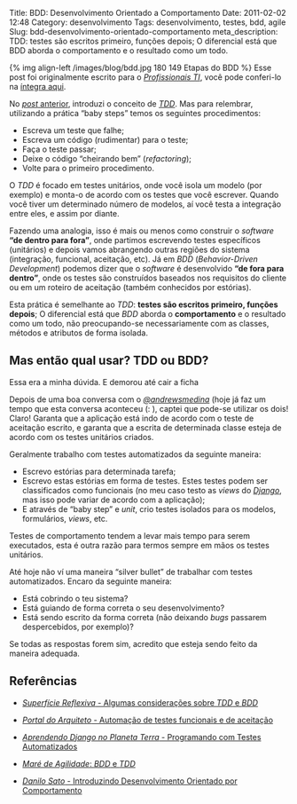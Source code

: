 Title: BDD: Desenvolvimento Orientado a Comportamento
Date: 2011-02-02 12:48
Category: desenvolvimento
Tags: desenvolvimento, testes, bdd, agile
Slug: bdd-desenvolvimento-orientado-comportamento
meta_description: TDD: testes são escritos primeiro, funções depois; O diferencial está que BDD aborda o comportamento e o resultado como um todo.


{% img align-left /images/blog/bdd.jpg 180 149 Etapas do BDD %}
Esse post foi originalmente escrito para o [*Profissionais TI*][], você
pode conferi-lo na [íntegra aqui][].

No [*post* anterior][], introduzi o conceito de [*TDD*][]. Mas para
relembrar, utilizando a prática “baby steps” temos os seguintes
procedimentos:

* Escreva um teste que falhe;
* Escreva um código (rudimentar) para o teste;
* Faça o teste passar;
* Deixe o código “cheirando bem” (*refactoring*);
* Volte para o primeiro procedimento.

<!-- PELICAN_END_SUMMARY -->

O *TDD* é focado em testes unitários, onde você isola um modelo (por
exemplo) e monta-o de acordo com os testes que você escrever. Quando
você tiver um determinado número de modelos, aí você testa a integração
entre eles, e assim por diante.

Fazendo uma analogia, isso é mais ou menos como construir o *software*
**“de dentro para fora”**, onde partimos escrevendo testes específicos
(unitários) e depois vamos abrangendo outras regiões do sistema
(integração, funcional, aceitação, etc). Já em *BDD* (*Behavior-Driven
Development*) podemos dizer que o *software* é desenvolvido **“de fora
para dentro”**, onde os testes são construídos baseados nos requisitos
do cliente ou em um roteiro de aceitação (também conhecidos por
estórias).

Esta prática é semelhante ao *TDD*: **testes são escritos primeiro,
funções depois**; O diferencial está que *BDD* aborda o
**comportamento** e o resultado como um todo, não preocupando-se
necessariamente com as classes, métodos e atributos de forma isolada.


Mas então qual usar? TDD ou BDD?
----------------------------------------------------------

Essa era a minha dúvida. E demorou até cair a ficha

Depois de uma boa conversa com o [*@andrewsmedina*][] (hoje já faz um
tempo que esta conversa aconteceu (: ), captei que pode-se utilizar os
dois! Claro! Garanta que a aplicação está indo de acordo com o teste de
aceitação escrito, e garanta que a escrita de determinada classe esteja
de acordo com os testes unitários criados.

Geralmente trabalho com testes automatizados da seguinte maneira:

* Escrevo estórias para determinada tarefa;
* Escrevo estas estórias em forma de testes. Estes testes podem ser
    classificados como funcionais (no meu caso testo as *views* do
    [*Django*][], mas isso pode variar de acordo com a aplicação);
* E através de “baby step” e *unit*, crio testes isolados para os
    modelos, formulários, *views*, etc.

Testes de comportamento tendem a levar mais tempo para serem executados,
esta é outra razão para termos sempre em mãos os testes unitários.

Até hoje não ví uma maneira “silver bullet” de trabalhar com testes
automatizados. Encaro da seguinte maneira:

* Está cobrindo o teu sistema?
* Está guiando de forma correta o seu desenvolvimento?
* Está sendo escrito da forma correta (não deixando *bugs* passarem
    despercebidos, por exemplo)?

Se todas as respostas forem sim, acredito que esteja sendo feito da
maneira adequada.


Referências
-----------

* [*Superfície Reflexiva* - Algumas considerações sobre *TDD* e
    *BDD*][superficie-reflexiva]
* [*Portal do Arquiteto* - Automação de testes funcionais e de
    aceitação][portal-do-arquiteto]
* [*Aprendendo Django no Planeta Terra* - Programando com Testes
    Automatizados][aprendendo-django]
* [*Maré de Agilidade*: *BDD* e *TDD*][mare-de-agilidade]
* [*Danilo Sato* - Introduzindo Desenvolvimento Orientado por
    Comportamento][danilo-sato]


  [*Profissionais TI*]: http://www.profissionaisti.com.br/
    "Artigos sobre Tecnologia da Informação"
  [íntegra aqui]: http://www.profissionaisti.com.br/2010/01/bdd-desenvolvimento-orientado-a-comportamento/
    "BDD: Desenvolvimento Orientado a Comportamento"
  [*post* anterior]: {filename}tdd-desenvolvimento-orientado-a-testes.md
    "TDD: Desenvolvimento Orientado a Testes"
  [*TDD*]: {tag}tdd
  [*@andrewsmedina*]: http://twitter.com/andrewsmedina
    "Siga o Andrews no Twitter."
  [*Django*]: {tag}django
    "Leia mais sobre Django"
  [superficie-reflexiva]: http://logbr.reflectivesurface.com/2008/10/27/algumas-consideracoes-sobre-tdd-e-bdd/
    "Leia mais no Superfície Reflexiva."
  [portal-do-arquiteto]: http://portalarquiteto.blogspot.com/2008/02/automao-de-testes-funcionais-e-de.html
    "Leia mais no Portal do Arquiteto."
  [aprendendo-django]: http://www.aprendendodjango.com/programando-com-testes-automatizados/
    "Leia mais no Aprendendo Django."
  [mare-de-agilidade]: http://www.slideshare.net/cmilfont/mare-de-agilidade-bdd-e-tdd
    "Veja a apresentação no Slideshare."
  [danilo-sato]: http://www.dtsato.com/blog/work/introduzindo_desenvolvimento_orientado_comportamento_bdd/
    "Leia mais no blog do Sato."
